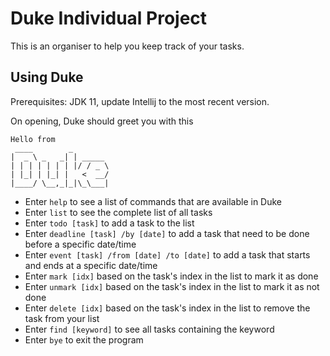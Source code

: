 # Duke Individual Project

This is an organiser to help you keep track of your tasks. 

## Using Duke

Prerequisites: JDK 11, update Intellij to the most recent version.

On opening, Duke should greet you with this
```
Hello from
 ____        _        
|  _ \ _   _| | _____ 
| | | | | | | |/ / _ \
| |_| | |_| |   <  __/
|____/ \__,_|_|\_\___|
```
- Enter ```help``` to see a list of commands that are available in Duke
- Enter ```list``` to see the complete list of all tasks
- Enter ```todo [task]``` to add a task to the list
- Enter ```deadline [task] /by [date]``` to add a task that need to be done before a specific date/time
- Enter ```event [task] /from [date] /to [date]``` to add a task that starts and ends at a specific date/time
- Enter ```mark [idx]``` based on the task's index in the list to mark it as done 
- Enter ```unmark [idx]``` based on the task's index in the list to mark it as not done 
- Enter ```delete [idx]``` based on the task's index in the list to remove the task from your list
- Enter ```find [keyword]``` to see all tasks containing the keyword
- Enter ```bye``` to exit the program 
